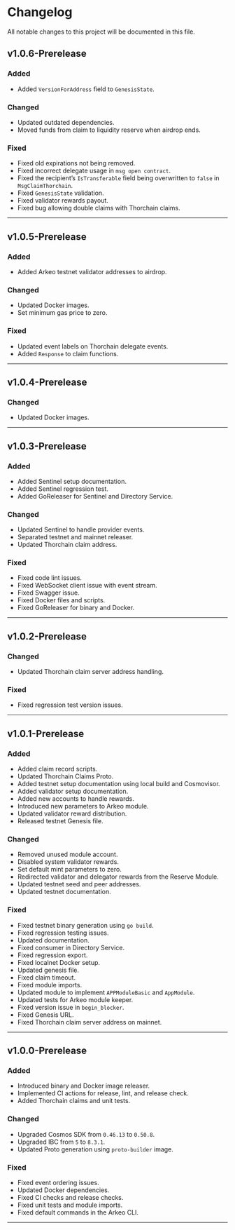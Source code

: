 # Changelog

All notable changes to this project will be documented in this file.

<!--
### Added

Contains the new features.

### Changed

Contains API breaking changes to existing functionality.

### Deprecated

Contains the candidates for removal in a future release.

### Removed

Contains API breaking changes of removed APIs.

### Fixed

Contains bug fixes.

### Improvements

Contains all the PRs that improved the code without changing the behaviors.
-->

## v1.0.6-Prerelease

### Added
- Added `VersionForAddress` field to `GenesisState`.

### Changed
- Updated outdated dependencies.
- Moved funds from claim to liquidity reserve when airdrop ends.

### Fixed
- Fixed old expirations not being removed.
- Fixed incorrect delegate usage in `msg open contract`.
- Fixed the recipient’s `IsTransferable` field being overwritten to `false` in `MsgClaimThorchain`.
- Fixed `GenesisState` validation.
- Fixed validator rewards payout.
- Fixed bug allowing double claims with Thorchain claims.

---

## v1.0.5-Prerelease

### Added
- Added Arkeo testnet validator addresses to airdrop.

### Changed
- Updated Docker images.
- Set minimum gas price to zero.

### Fixed
- Updated event labels on Thorchain delegate events.
- Added `Response` to claim functions.

---

## v1.0.4-Prerelease

### Changed
- Updated Docker images.

---

## v1.0.3-Prerelease

### Added
- Added Sentinel setup documentation.
- Added Sentinel regression test.
- Added GoReleaser for Sentinel and Directory Service.

### Changed
- Updated Sentinel to handle provider events.
- Separated testnet and mainnet releaser.
- Updated Thorchain claim address.

### Fixed
- Fixed code lint issues.
- Fixed WebSocket client issue with event stream.
- Fixed Swagger issue.
- Fixed Docker files and scripts.
- Fixed GoReleaser for binary and Docker.

---

## v1.0.2-Prerelease

### Changed
- Updated Thorchain claim server address handling.

### Fixed
- Fixed regression test version issues.

---

## v1.0.1-Prerelease

### Added
- Added claim record scripts.
- Updated Thorchain Claims Proto.
- Added testnet setup documentation using local build and Cosmovisor.
- Added validator setup documentation.
- Added new accounts to handle rewards.
- Introduced new parameters to Arkeo module.
- Updated validator reward distribution.
- Released testnet Genesis file.

### Changed
- Removed unused module account.
- Disabled system validator rewards.
- Set default mint parameters to zero.
- Redirected validator and delegator rewards from the Reserve Module.
- Updated testnet seed and peer addresses.
- Updated testnet documentation.

### Fixed
- Fixed testnet binary generation using `go build`.
- Fixed regression testing issues.
- Updated documentation.
- Fixed consumer in Directory Service.
- Fixed regression export.
- Fixed localnet Docker setup.
- Updated genesis file.
- Fixed claim timeout.
- Fixed module imports.
- Updated module to implement `APPModuleBasic` and `AppModule`.
- Updated tests for Arkeo module keeper.
- Fixed version issue in `begin_blocker`.
- Fixed Genesis URL.
- Fixed Thorchain claim server address on mainnet.

---

## v1.0.0-Prerelease

### Added
- Introduced binary and Docker image releaser.
- Implemented CI actions for release, lint, and release check.
- Added Thorchain claims and unit tests.

### Changed
- Upgraded Cosmos SDK from `0.46.13` to `0.50.8`.
- Upgraded IBC from `5` to `8.3.1`.
- Updated Proto generation using `proto-builder` image.

### Fixed
- Fixed event ordering issues.
- Updated Docker dependencies.
- Fixed CI checks and release checks.
- Fixed unit tests and module imports.
- Fixed default commands in the Arkeo CLI.

---

